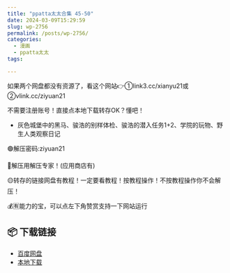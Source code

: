 ```yaml
---
title: "ppatta太太合集 45-50"
date: 2024-03-09T15:29:59
slug: wp-2756
permalink: /posts/wp-2756/
categories:
  - 漫画
  - ppatta太太
tags:

---
```


如果两个网盘都没有资源了，看这个网站👉①link3.cc/xianyu21或②vlink.cc/ziyuan21

不需要注册账号！直接点本地下载转存OK？懂吧！

*   灰色城堡中的黑马、骏浩的别样体检、骏浩的潜入任务1+2、学院的玩物、野生人类观察日记

🟢解压密码:ziyuan21

🔵解压用解压专家！(应用商店有)

🟡转存的链接网盘有教程！一定要看教程！按教程操作！不按教程操作你不会解压！

💰🈶能力的宝，可以点左下角赞赏支持一下网站运行

## 📦 下载链接
- [百度网盘](https://blziyuan21.com/pay-download/2756?key=82e9a64735&down_id=0)
- [本地下载](https://blziyuan21.com/pay-download/2756?key=82e9a64735&down_id=1)

